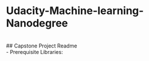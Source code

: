 # Udacity-Machine-learning-Nanodegree
<br>
## Capstone Project Readme 
<br>
- Prerequisite Libraries:
      
